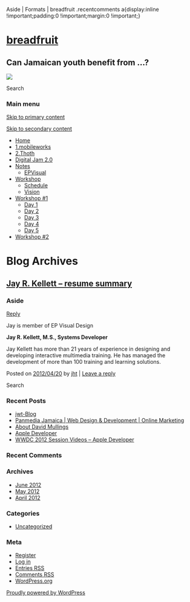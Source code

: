   Aside | Formats | breadfruit    .recentcomments a{display:inline !important;padding:0 !important;margin:0 !important;}

[breadfruit](http://j4u2.com/breadfruit-static/ "breadfruit")
=============================================================

Can Jamaican youth benefit from …?
----------------------------------

 [![](http://j4u2.com/breadfruit-static/wp-content/uploads/2012/04/vecr-1000x288.jpeg)](http://j4u2.com/breadfruit-static/) 

Search  

### Main menu

[Skip to primary content](#content "Skip to primary content")

[Skip to secondary content](#secondary "Skip to secondary content")

*   [Home](http://j4u2.com/breadfruit-static/)
*   [1.mobileworks](http://j4u2.com/breadfruit-static/mobileworks/)
*   [2.Thoth](http://j4u2.com/breadfruit-static/thoth/)
*   [Digital Jam 2.0](http://j4u2.com/breadfruit-static/digi-jam/)
*   [Notes](http://j4u2.com/breadfruit-static/notes/)
    *   [EPVisual](http://j4u2.com/breadfruit-static/notes/ep-visual/)
*   [Workshop](http://j4u2.com/breadfruit-static/workshop/)
    *   [Schedule](http://j4u2.com/breadfruit-static/workshop/schedule/)
    *   [Vision](http://j4u2.com/breadfruit-static/workshop/vision-page/)
*   [Workshop #1](http://j4u2.com/breadfruit-static/workshop-1/)
    *   [Day 1](http://j4u2.com/breadfruit-static/workshop-1/day-1/)
    *   [Day 2](http://j4u2.com/breadfruit-static/workshop-1/day-2/)
    *   [Day 3](http://j4u2.com/breadfruit-static/workshop-1/day-3/)
    *   [Day 4](http://j4u2.com/breadfruit-static/workshop-1/day-4/)
    *   [Day 5](http://j4u2.com/breadfruit-static/workshop-1/day-5/)
*   [Workshop #2](http://j4u2.com/breadfruit-static/workshop-2/)

Blog Archives
=============

[Jay R. Kellett – resume summary](http://j4u2.com/breadfruit-static/2012/04/20/jay-r-kellett/ "Permalink to Jay R. Kellett – resume summary")
---------------------------------------------------------------------------------------------------------------------------------------------

### Aside

[Reply](http://j4u2.com/breadfruit-static/2012/04/20/jay-r-kellett/#respond)

Jay is member of EP Visual Design

**Jay R. Kellett, M.S., Systems Developer**

Jay Kellett has more than 21 years of experience in designing and developing interactive multimedia training. He has managed the development of more than 100 training and learning solutions.

Posted on [2012/04/20](http://j4u2.com/breadfruit-static/2012/04/20/jay-r-kellett/ "10:36 pm") by [jht](http://j4u2.com/breadfruit-static/author/jht/ "View all posts by jht") | [Leave a reply](http://j4u2.com/breadfruit-static/2012/04/20/jay-r-kellett/#respond)

Search  

### Recent Posts

*   [jwt-Blog](http://j4u2.com/breadfruit-static/2012/06/29/jwt-blog-2/)
*   [Panmedia Jamaica | Web Design & Development | Online Marketing](http://j4u2.com/breadfruit-static/2012/06/29/panmedia-jamaica-web-design-development-online-marketing/)
*   [About David Mullings](http://j4u2.com/breadfruit-static/2012/06/29/about-david-mullings/)
*   [Apple Developer](http://j4u2.com/breadfruit-static/2012/06/29/apple-developer/)
*   [WWDC 2012 Session Videos – Apple Developer](http://j4u2.com/breadfruit-static/2012/06/29/wwdc-2012-session-videos-apple-developer/)

### Recent Comments

### Archives

*   [June 2012](http://j4u2.com/breadfruit-static/2012/06/)
*   [May 2012](http://j4u2.com/breadfruit-static/2012/05/)
*   [April 2012](http://j4u2.com/breadfruit-static/2012/04/)

### Categories

*   [Uncategorized](http://j4u2.com/breadfruit-static/category/uncategorized/)

### Meta

*   [Register](http://j4u2.com/breadfruit-static/wp-login.php)
*   [Log in](http://j4u2.com/breadfruit-static/wp-login.php)
*   [Entries RSS](http://j4u2.com/breadfruit-static/feed/)
*   [Comments RSS](http://j4u2.com/breadfruit-static/comments/feed/)
*   [WordPress.org](https://wordpress.org/ "Powered by WordPress, state-of-the-art semantic personal publishing platform.")

[Proudly powered by WordPress](http://wordpress.org/ "Semantic Personal Publishing Platform")